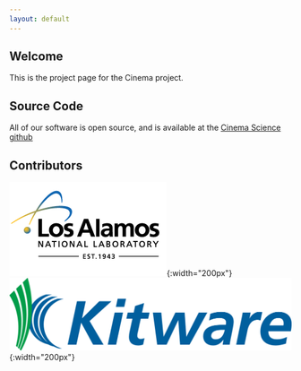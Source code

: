 ```yaml
---
layout: default
---
```


## [](#header-2)Welcome

This is the project page for the Cinema project.

## [](#header-2)Source Code

All of our software is open source, and is available at the 
[Cinema Science github](http://www.github.com/cinemascience)


## [](#header-2)Contributors

![logo](/assets/lanl-logo-footer.png){:width="200px"}
![logo](/assets/kitware_logo.png){:width="200px"}



